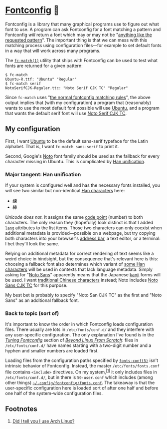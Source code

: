# [Fontconfig][] 🤷

<!-- TODO
*   Add a footnote saying that this started as a comment explaining my `fonts.conf`...
-->

Fontconfig is a library that many graphical programs use to figure out what font to use.
A program can ask Fontconfig for a font matching a pattern and Fontconfig *will* return a
font which may or may not be "[anything like the requested pattern][`fonts-conf(5)`]".
The important thing is that we can mess with this matching process using configuration
files—for example to set default fonts in a way that will work across many programs.

The [`fc-match(1)`][] utility that ships with Fontconfig can be used to test what fonts
are returned for a given pattern:

    $ fc-match
    Ubuntu-R.ttf: "Ubuntu" "Regular"
    $ fc-match serif
    NotoSerifCJK-Regular.ttc: "Noto Serif CJK TC" "Regular"

Since `fc-match` uses "[the normal fontconfig matching rules][`fc-match(1)`]", the above
output implies that (with my configuration) a program that (reasonably) wants to use the
most default font possible will use [Ubuntu][], and a program that wants the default serif
font will use [Noto Serif CJK TC][].

## My configuration

First, I want [Ubuntu][] to be the default sans-serif typeface for the Latin alphabet.
That is, I want `fc-match sans-serif` to print it.

<!-- Is character the correct term here?  What about symbol, glyph, grapheme, sign,
ideograph, ...-->
Second, Google's [Noto][] font family should be used as the fallback for every character
missing in Ubuntu.  This is complicated by [Han unification][].

### Major tangent: Han unification

If your system is configured well and has the necessary fonts installed, you will see two
similar but non-identical [Han characters][] here:

<!-- We can't use <span>.  Use a list as a workaround.  See
<https://github.com/github/markup/issues/245#issuecomment-245460087>. -->
<ul>
<li lang="zh">練</li>
<li lang="ja">練</li>
</ul>

*Unicode does not.*  It assigns the same [code point][] (number) to both characters.  The
only reason they (hopefully) look distinct is that I added [`lang`][] attributes to the
list items.  Those two characters can only coexist when additional metadata is
provided—possible on a webpage, but try copying both characters into your browser's
[address bar][], a text editor, or a terminal: I bet they'll look the same.

Relying on additional metadata for correct rendering of text seems like a weird choice in
hindsight, but the consequence that's relevant here is this: choosing a fallback font also
determines which variant of [some Han characters][] will be used in contexts that lack
language metadata.  Simply asking for "[Noto Sans][]" apparently means that the Japanese
[kanji][] forms will be used.  I want [traditional Chinese characters][] instead; Noto
includes [Noto Sans CJK TC][] for this purpose.

My best bet is probably to specify "Noto San CJK TC" as the first and "Noto Sans" as an
additional fallback font.

### Back to topic (sort of)

It's important to know the <!--sequence-->order in which Fontconfig loads configuration
files.  There usually are lots in `/etc/fonts/conf.d/` and they interfere with any
user-specific configuration.  The only explanation I've found is in the [*Tuning
Fontconfig*][] section of [*Beyond Linux From Scratch*][]: files in `/etc/fonts/conf.d/`
have names starting with a two-digit number and a hyphen and smaller numbers are loaded
first.

Loading files from the configuration paths specified by [`fonts-conf(5)`][] isn't
intrinsic behavior of Fontconfig.  Instead, the master `/etc/fonts/fonts.conf` file
contains `<include>` directives.  On my
system,<sup>[\[1\]](#user-content-footnote-1)</sup> it only includes files in
`/etc/fonts/conf.d/`, but in there is `50-user.conf` which includes (among other things)
[`~/.config/fontconfig/fonts.conf`][`fonts.conf`].  The takeaway is that the user-specific
configuration here is loaded sort of after one half and before<!--the other--> one half of
the system-wide configuration files.

## Footnotes

<ol>
<li id="footnote-1"><a href="https://redd.it/32o299">Did I tell you I use Arch Linux?</a></li>
</ol>

[Fontconfig]: https://en.wikipedia.org/wiki/Fontconfig "Fontconfig - Wikipedia"
[`fonts-conf(5)`]: https://www.freedesktop.org/software/fontconfig/fontconfig-user.html
    "fonts-conf(5)"
[`fc-match(1)`]: https://linux.die.net/man/1/fc-match "fc-match(1)"
[Ubuntu]: https://en.wikipedia.org/wiki/Ubuntu_(typeface) "Ubuntu (typeface) - Wikipedia"
[Noto Serif CJK TC]: https://www.google.com/get/noto/#serif-hant "Google Noto Fonts"
[Noto]: https://en.wikipedia.org/wiki/Noto_fonts "Noto fonts - Wikipedia"
[Han unification]: https://en.wikipedia.org/wiki/Han_unification
    "Han unification - Wikipedia"
[Han characters]: https://en.wikipedia.org/wiki/Han_characters
    "Han characters - Wikipedia"
[code point]: https://en.wikipedia.org/wiki/Code_point "Code point - Wikipedia"
[`lang`]: https://developer.mozilla.org/en-US/docs/Web/HTML/Global_attributes/lang
    "lang - HTML | MDN"
[address bar]: https://en.wikipedia.org/wiki/Address_bar "Address bar - Wikipedia"
[some Han characters]: https://en.wikipedia.org/wiki/Variant_Chinese_character#Usage_in_computing
    "Variant Chinese character - Wikipedia"
[kanji]: https://en.wikipedia.org/wiki/Kanji
    "Kanji - Wikipedia"
[traditional Chinese characters]: https://en.wikipedia.org/wiki/Traditional_Chinese_characters
    "Traditional Chinese characters - Wikipedia"
[Noto Sans CJK TC]: https://www.google.com/get/noto/#sans-hant "Google Noto Fonts"
[Noto Sans]: https://www.google.com/get/noto/#sans-lgc "Google Noto Fonts"
[*Tuning Fontconfig*]: http://linuxfromscratch.org/blfs/view/stable/x/tuning-fontconfig.html
    "Tuning Fontconfig"
[*Beyond Linux From Scratch*]: http://linuxfromscratch.org/blfs/view/stable/index.html
[`fonts.conf`]: fonts.conf
